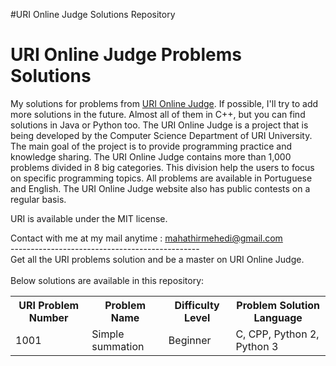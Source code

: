 #URI Online Judge Solutions Repository
<h1> URI Online Judge Problems Solutions </h1>
<p>My solutions for problems from <a href="https://www.urionlinejudge.com.br/judge/en">URI Online Judge</a>. If possible, I'll try to add more solutions in the future. Almost all of them in C++, but you can find solutions in Java or Python too.
The URI Online Judge is a project that is being developed by the Computer Science Department of URI University. The main goal of the project is to provide programming practice and knowledge sharing. The URI Online Judge contains more than 1,000 problems divided in 8 big categories. This division help the users to focus on specific programming topics. All problems are available in Portuguese and English. The URI Online Judge website also has public contests on a regular basis.
  
URI is available under the MIT license.</p>

Contact with me at my mail anytime : mahathirmehedi@gmail.com <br />
-----------------------------------------------<br />
Get all the URI problems solution and be a master on URI Online Judge.<br /><br />
Below solutions are available in this repository:<br />

<table class="table table-responsive">

<tr>
<th>URI Problem Number</th>
<th>Problem Name </th>
<th>Difficulty Level</th>
<th>Problem Solution Language</th>
</tr>

<tr>
<td>1001</td>
<td>Simple summation</td>
<td>Beginner</td>
<td>C, CPP, Python 2, Python 3</td>
</tr>
